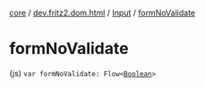 [core](../../index.md) / [dev.fritz2.dom.html](../index.md) / [Input](index.md) / [formNoValidate](./form-no-validate.md)

# formNoValidate

(js) `var formNoValidate: Flow<`[`Boolean`](https://kotlinlang.org/api/latest/jvm/stdlib/kotlin/-boolean/index.html)`>`